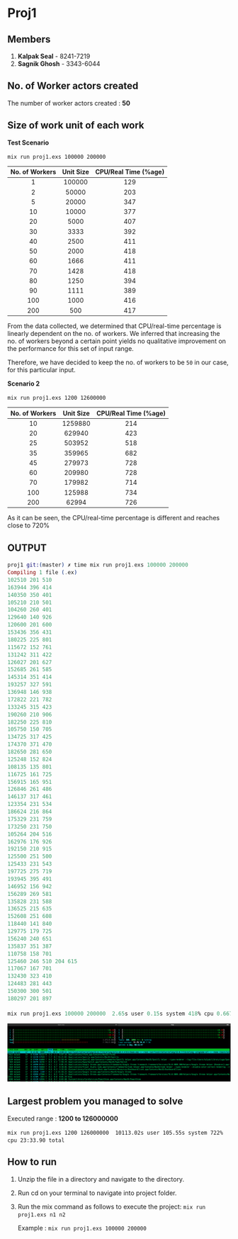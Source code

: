 # Proj1

## Members
   1. **Kalpak Seal** - 8241-7219
   2. **Sagnik Ghosh** - 3343-6044

## No. of Worker actors created
The number of worker actors created : **50**

## Size of work unit of each work

**Test Scenario**

  `mix run proj1.exs 100000 200000`

| No. of Workers | Unit Size | CPU/Real Time (%age) |
|:--------------:|:---------:|:--------------------:|
|        1       |   100000  |         129          |
|        2       |   50000   |         203          |
|        5       |   20000   |         347          |
|       10       |   10000   |         377          |
|       20       |    5000   |         407          |
|       30       |    3333   |         392          |
|       40       |    2500   |         411          |
|       50       |    2000   |         418          |
|       60       |    1666   |         411          |
|       70       |    1428   |         418          |
|       80       |    1250   |         394          |
|       90       |    1111   |         389          |
|       100      |    1000   |         416          |
|       200      |    500    |         417          |

From the data collected, we determined that CPU/real-time percentage is linearly dependent on the no. of workers.
We inferred that increasing the no. of workers beyond a certain point yields no qualitative improvement on the performance for this set of input range.

Therefore, we have decided to keep the no. of workers to be `50` in our case, for this particular input.

**Scenario 2**

`mix run proj1.exs 1200 12600000`

| No. of Workers | Unit Size | CPU/Real Time (%age) |
|:--------------:|:---------:|:--------------------:|
|       10       |  1259880  |         214          |
|       20       |   629940  |         423          |
|       25       |   503952  |         518          |
|       35       |   359965  |         682          |
|       45       |   279973  |         728          |
|       60       |   209980  |         728          |
|       70       |   179982  |         714          |
|       100      |   125988  |         734          |
|       200      |   62994   |         726          |

As it can be seen, the CPU/real-time percentage is different and reaches close to 720%

## OUTPUT

```elixir
proj1 git:(master) ✗ time mix run proj1.exs 100000 200000
Compiling 1 file (.ex)
102510 201 510
163944 396 414
140350 350 401
105210 210 501
104260 260 401
129640 140 926
120600 201 600
153436 356 431
180225 225 801
115672 152 761
131242 311 422
126027 201 627
152685 261 585
145314 351 414
193257 327 591
136948 146 938
172822 221 782
133245 315 423
190260 210 906
182250 225 810
105750 150 705
134725 317 425
174370 371 470
182650 281 650
125248 152 824
108135 135 801
116725 161 725
156915 165 951
126846 261 486
146137 317 461
123354 231 534
186624 216 864
175329 231 759
173250 231 750
105264 204 516
162976 176 926
192150 210 915
125500 251 500
125433 231 543
197725 275 719
193945 395 491
146952 156 942
156289 269 581
135828 231 588
136525 215 635
152608 251 608
118440 141 840
129775 179 725
156240 240 651
135837 351 387
110758 158 701
125460 246 510 204 615
117067 167 701
132430 323 410
124483 281 443
150300 300 501
180297 201 897

mix run proj1.exs 100000 200000  2.65s user 0.15s system 418% cpu 0.667 total
```

![htop output](https://github.com/kalpak92/Multicore_VampireNumber/blob/master/Screen%20Shot%202019-09-06%20at%206.42.17%20PM.png "Performance snapshot")

## Largest problem you managed to solve

Executed range : **1200 to 126000000**

`mix run proj1.exs 1200 126000000  10113.02s user 105.55s system 722% cpu 23:33.90 total`

## How to run
1. Unzip the file in a directory and navigate to the directory.
2. Run cd on your terminal to navigate into project folder.
3. Run the mix command as follows to execute the project: 
    `mix run proj1.exs n1 n2` 
    
    Example : `mix run proj1.exs 100000 200000`

